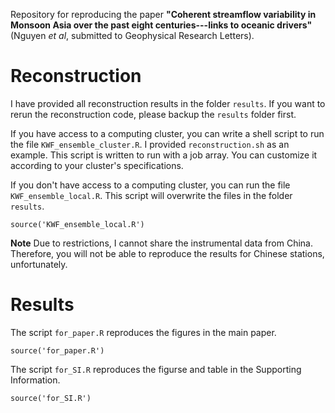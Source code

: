 Repository for reproducing the paper **"Coherent streamflow variability in Monsoon Asia over the past eight centuries---links to oceanic drivers"** (Nguyen *et al*, submitted to Geophysical Research Letters).

# Reconstruction

I have provided all reconstruction results in the folder `results`. If you want to rerun the reconstruction code, please backup the `results` folder first.

If you have access to a computing cluster, you can write a shell script to run the file `KWF_ensemble_cluster.R`. I provided `reconstruction.sh` as an example. This script is written to run with a job array. You can customize it according to your cluster's specifications.

If you don't have access to a computing cluster, you can run the file `KWF_ensemble_local.R`. This script will overwrite the files in the folder `results`.

```{r}
source('KWF_ensemble_local.R')
```

**Note** Due to restrictions, I cannot share the instrumental data from China. Therefore, you will not be able to reproduce the results for Chinese stations, unfortunately.

# Results

The script `for_paper.R` reproduces the figures in the main paper.

```{r}
source('for_paper.R')
```

The script `for_SI.R` reproduces the figurse and table in the Supporting Information.

```{r}
source('for_SI.R')
```
